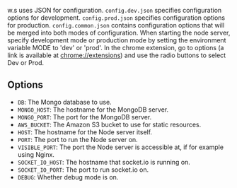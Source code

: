 w.s uses JSON for configuration. `config.dev.json` specifies configuration options
for development. `config.prod.json` specifies configuration options for production.
`config.common.json` contains configuration options that will be merged into both
modes of configuration. When starting the node server, specify development mode or
production mode by setting the environment variable MODE to 'dev' or 'prod'. In
the chrome extension, go to options (a link is available at
[chrome://extensions](chrome://extensions)) and use the radio buttons to select
Dev or Prod.

Options
-------
* `DB`: The Mongo database to use.
* `MONGO_HOST`: The hostname for the MongoDB server.
* `MONGO_PORT`: The port for the MongoDB server.
* `AWS_BUCKET`: The Amazon S3 bucket to use for static resources.
* `HOST`: The hostname for the Node server itself.
* `PORT`: The port to run the Node server on.
* `VISIBLE_PORT`: The port the Node server is accessible at, if for example using Nginx.
* `SOCKET_IO_HOST`: The hostname that socket.io is running on.
* `SOCKET_IO_PORT`: The port to run socket.io on.
* `DEBUG`: Whether debug mode is on.
